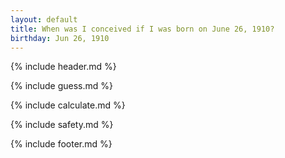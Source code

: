 ```yaml
---
layout: default
title: When was I conceived if I was born on June 26, 1910?
birthday: Jun 26, 1910
---
```


{% include header.md %}

{% include guess.md %}

{% include calculate.md %}

{% include safety.md %}

{% include footer.md %}



